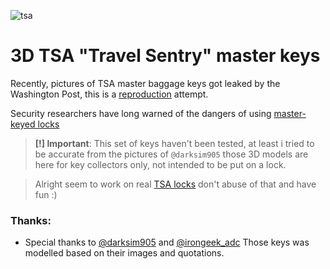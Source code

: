 ![tsa](https://cloud.githubusercontent.com/assets/8536299/9762459/eaa8f8a0-5703-11e5-9c47-d89b8d40b115.jpg)

3D TSA "Travel Sentry" master keys
=========
Recently, pictures of TSA master baggage keys got leaked by the Washington Post, this is a [reproduction](https://twitter.com/InfoSecJesus/status/641662669758574593) attempt.

Security researchers have long warned of the dangers of using [master-keyed locks](http://www.crypto.com/masterkey.html)

> **[!] Important**: This set of keys haven't been tested, at least i tried to be accurate from the pictures of ```@darksim905``` those 3D models are here for key collectors only, not intended to be put on a lock.

> Alright seem to work on real [TSA locks](https://twitter.com/bernard/status/641662069427847168) don't abuse of that and have fun :)

### Thanks:
- Special thanks to [@darksim905](https://twitter.com/darksim905) and [@irongeek_adc](https://twitter.com/irongeek_adc/status/640907196197404672) Those keys was modelled based on their images and quotations.

